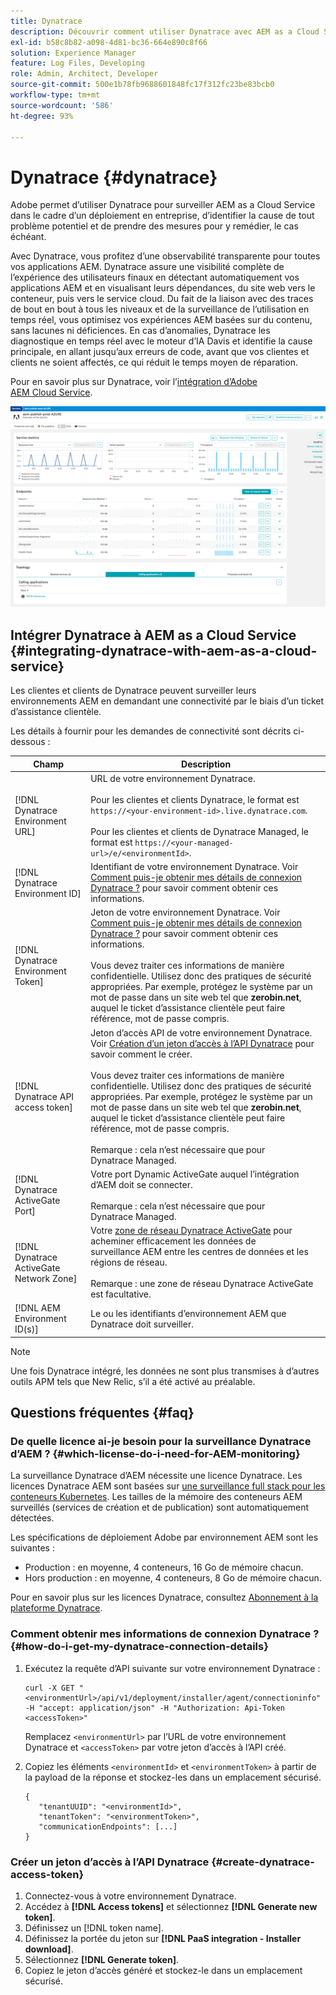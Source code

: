 ```yaml
---
title: Dynatrace
description: Découvrir comment utiliser Dynatrace avec AEM as a Cloud Service
exl-id: b58c8b82-a098-4d81-bc36-664e890c8f66
solution: Experience Manager
feature: Log Files, Developing
role: Admin, Architect, Developer
source-git-commit: 500e1b78fb9688601848fc17f312fc23be83bcb0
workflow-type: tm+mt
source-wordcount: '586'
ht-degree: 93%

---
```


# Dynatrace {#dynatrace}

Adobe permet d’utiliser Dynatrace pour surveiller AEM as a Cloud Service dans le cadre d’un déploiement en entreprise, d’identifier la cause de tout problème potentiel et de prendre des mesures pour y remédier, le cas échéant.

Avec Dynatrace, vous profitez d’une observabilité transparente pour toutes vos applications AEM. Dynatrace assure une visibilité complète de l’expérience des utilisateurs finaux en détectant automatiquement vos applications AEM et en visualisant leurs dépendances, du site web vers le conteneur, puis vers le service cloud. Du fait de la liaison avec des traces de bout en bout à tous les niveaux et de la surveillance de l’utilisation en temps réel, vous optimisez vos expériences AEM basées sur du contenu, sans lacunes ni déficiences. En cas d’anomalies, Dynatrace les diagnostique en temps réel avec le moteur d’IA Davis et identifie la cause principale, en allant jusqu’aux erreurs de code, avant que vos clientes et clients ne soient affectés, ce qui réduit le temps moyen de réparation.

Pour en savoir plus sur Dynatrace, voir l’[intégration d’Adobe AEM Cloud Service](https://www.dynatrace.com/hub/detail/adobe-experience-manager-1/).

![Mesures des performances de création et de publication d’AEM](/help/implementing/cloud-manager/assets/dynatrace-performance-metrics.png)

## Intégrer Dynatrace à AEM as a Cloud Service {#integrating-dynatrace-with-aem-as-a-cloud-service}

Les clientes et clients de Dynatrace peuvent surveiller leurs environnements AEM en demandant une connectivité par le biais d’un ticket d’assistance clientèle.

Les détails à fournir pour les demandes de connectivité sont décrits ci-dessous :

| **Champ** | **Description** |
|---|---|
| [!DNL Dynatrace Environment URL] | URL de votre environnement Dynatrace.<br><br>Pour les clientes et clients Dynatrace, le format est `https://<your-environment-id>.live.dynatrace.com`.<br><br>Pour les clientes et clients de Dynatrace Managed, le format est `https://<your-managed-url>/e/<environmentId>`. |
| [!DNL Dynatrace Environment ID] | Identifiant de votre environnement Dynatrace. Voir [Comment puis-je obtenir mes détails de connexion Dynatrace ?](#how-do-i-get-my-dynatrace-connection-details) pour savoir comment obtenir ces informations. |
| [!DNL Dynatrace Environment Token] | Jeton de votre environnement Dynatrace. Voir [Comment puis-je obtenir mes détails de connexion Dynatrace ?](#how-do-i-get-my-dynatrace-connection-details) pour savoir comment obtenir ces informations.<br><br>Vous devez traiter ces informations de manière confidentielle. Utilisez donc des pratiques de sécurité appropriées. Par exemple, protégez le système par un mot de passe dans un site web tel que **zerobin.net**, auquel le ticket d’assistance clientèle peut faire référence, mot de passe compris. |
| [!DNL Dynatrace API access token] | Jeton d’accès API de votre environnement Dynatrace. Voir [Création d’un jeton d’accès à l’API Dynatrace](#create-dynatrace-access-token) pour savoir comment le créer.<br><br>Vous devez traiter ces informations de manière confidentielle. Utilisez donc des pratiques de sécurité appropriées. Par exemple, protégez le système par un mot de passe dans un site web tel que **zerobin.net**, auquel le ticket d’assistance clientèle peut faire référence, mot de passe compris.<br><br>Remarque : cela n’est nécessaire que pour Dynatrace Managed. |
| [!DNL Dynatrace ActiveGate Port] | Votre port Dynamic ActiveGate auquel l’intégration d’AEM doit se connecter.<br><br>Remarque : cela n’est nécessaire que pour Dynatrace Managed. |
| [!DNL Dynatrace ActiveGate Network Zone] | Votre [zone de réseau Dynatrace ActiveGate](https://docs.dynatrace.com/docs/manage/network-zones) pour acheminer efficacement les données de surveillance AEM entre les centres de données et les régions de réseau.<br><br>Remarque : une zone de réseau Dynatrace ActiveGate est facultative. |
| [!DNL AEM Environment ID(s)] | Le ou les identifiants d’environnement AEM que Dynatrace doit surveiller. |

>[!NOTE]
>
>Une fois Dynatrace intégré, les données ne sont plus transmises à d’autres outils APM tels que New Relic, s’il a été activé au préalable.

## Questions fréquentes {#faq}

### De quelle licence ai-je besoin pour la surveillance Dynatrace d’AEM ? {#which-license-do-i-need-for-AEM-monitoring}

La surveillance Dynatrace d’AEM nécessite une licence Dynatrace. Les licences Dynatrace AEM sont basées sur [une surveillance full stack pour les conteneurs Kubernetes](https://docs.dynatrace.com/docs/shortlink/dps-hosts#gib-hour-calculation-for-containers-and-application-only-monitoring). Les tailles de la mémoire des conteneurs AEM surveillés (services de création et de publication) sont automatiquement détectées.

Les spécifications de déploiement Adobe par environnement AEM sont les suivantes :

* Production : en moyenne, 4 conteneurs, 16 Go de mémoire chacun.
* Hors production : en moyenne, 4 conteneurs, 8 Go de mémoire chacun.

Pour en savoir plus sur les licences Dynatrace, consultez [Abonnement à la plateforme Dynatrace](https://docs.dynatrace.com/docs/shortlink/dynatrace-platform-subscription).

### Comment obtenir mes informations de connexion Dynatrace ? {#how-do-i-get-my-dynatrace-connection-details}

1. Exécutez la requête d’API suivante sur votre environnement Dynatrace :

   ```
   curl -X GET "<environmentUrl>/api/v1/deployment/installer/agent/connectioninfo" -H "accept: application/json" -H "Authorization: Api-Token <accessToken>"
   ```


   Remplacez `<environmentUrl>` par l’URL de votre environnement Dynatrace et `<accessToken>` par votre jeton d’accès à l’API créé.

1. Copiez les éléments `<environmentId>` et `<environmentToken>` à partir de la payload de la réponse et stockez-les dans un emplacement sécurisé.

   ```
   {
      "tenantUUID": "<environmentId>",
      "tenantToken": "<environmentToken>",
      "communicationEndpoints": [...]
   }
   ```

### Créer un jeton d’accès à l’API Dynatrace {#create-dynatrace-access-token}

1. Connectez-vous à votre environnement Dynatrace.
1. Accédez à **[!DNL Access tokens]** et sélectionnez **[!DNL Generate new token]**.
1. Définissez un [!DNL token name].
1. Définissez la portée du jeton sur **[!DNL PaaS integration - Installer download]**.
1. Sélectionnez **[!DNL Generate token]**.
1. Copiez le jeton d’accès généré et stockez-le dans un emplacement sécurisé.





